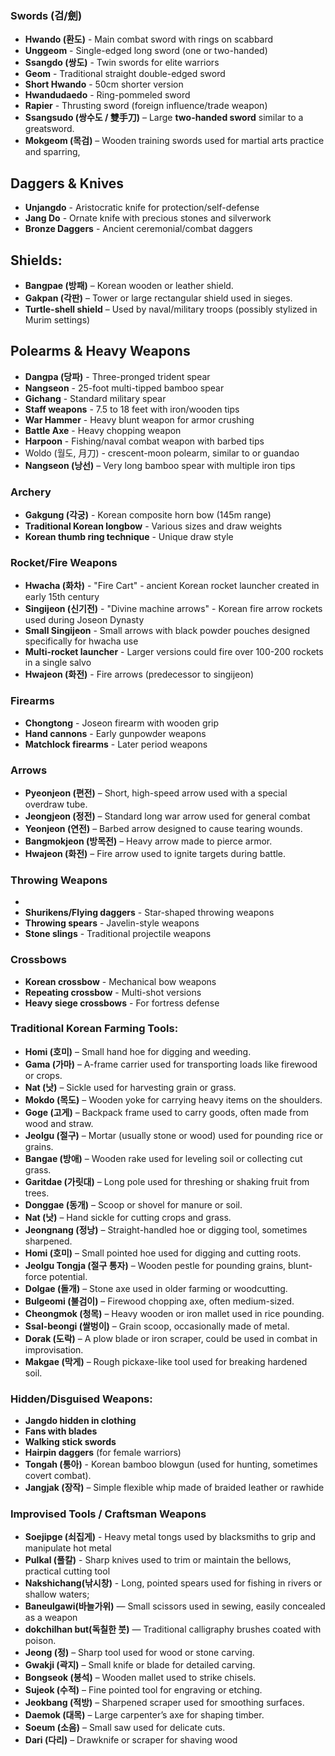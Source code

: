 
###  **Swords (검/劍)**
- **Hwando (환도)** - Main combat sword with rings on scabbard
- **Unggeom** - Single-edged long sword (one or two-handed)
- **Ssangdo (쌍도)** - Twin swords for elite warriors
- **Geom** - Traditional straight double-edged sword
- **Short Hwando** - 50cm shorter version
- **Hwandudaedo** - Ring-pommeled sword
- **Rapier** - Thrusting sword (foreign influence/trade weapon)
- **Ssangsudo (쌍수도 / 雙手刀)** – Large **two-handed sword** similar to a greatsword.
- **Mokgeom (목검)** – Wooden training swords used for martial arts practice and sparring, 
## **Daggers & Knives**
- **Unjangdo** - Aristocratic knife for protection/self-defense
- **Jang Do** - Ornate knife with precious stones and silverwork
- **Bronze Daggers** - Ancient ceremonial/combat daggers
## **Shields**:
- **Bangpae (방패)** – Korean wooden or leather shield.
- **Gakpan (각판)** – Tower or large rectangular shield used in sieges.
- **Turtle-shell shield** – Used by naval/military troops (possibly stylized in Murim settings)
## **Polearms & Heavy Weapons**
- **Dangpa (당파)** - Three-pronged trident spear
- **Nangseon** - 25-foot multi-tipped bamboo spear
- **Gichang** - Standard military spear
- **Staff weapons** - 7.5 to 18 feet with iron/wooden tips
- **War Hammer** - Heavy blunt weapon for armor crushing
- **Battle Axe** - Heavy chopping weapon
- **Harpoon** - Fishing/naval combat weapon with barbed tips
- Woldo (월도, 月刀) - crescent-moon polearm, similar to or guandao
- **Nangseon (낭선)** – Very long bamboo spear with multiple iron tips
### **Archery**
- **Gakgung (각궁)** - Korean composite horn bow (145m range)
- **Traditional Korean longbow** - Various sizes and draw weights
- **Korean thumb ring technique** - Unique draw style
### **Rocket/Fire Weapons**
- **Hwacha (화차)** - "Fire Cart" - ancient Korean rocket launcher created in early 15th century 
- **Singijeon (신기전)** - "Divine machine arrows" - Korean fire arrow rockets used during Joseon Dynasty
- **Small Singijeon** - Small arrows with black powder pouches designed specifically for hwacha use 
- **Multi-rocket launcher** - Larger versions could fire over 100-200 rockets in a single salvo 
- **Hwajeon (화전)** - Fire arrows (predecessor to singijeon)
### **Firearms**
- **Chongtong** - Joseon firearm with wooden grip
- **Hand cannons** - Early gunpowder weapons
- **Matchlock firearms** - Later period weapons
### **Arrows**
 - **Pyeonjeon (편전)** – Short, high-speed arrow used with a special overdraw tube.
- **Jeongjeon (정전)** – Standard long war arrow used for general combat
- **Yeonjeon (연전)** – Barbed arrow designed to cause tearing wounds.
- **Bangmokjeon (방목전)** – Heavy arrow made to pierce armor.
- **Hwajeon (화전)** – Fire arrow used to ignite targets during battle.
### **Throwing Weapons**
- 
- **Shurikens/Flying daggers** - Star-shaped throwing weapons
- **Throwing spears** - Javelin-style weapons
- **Stone slings** - Traditional projectile weapons
### **Crossbows**
- **Korean crossbow** - Mechanical bow weapons
- **Repeating crossbow** - Multi-shot versions
- **Heavy siege crossbows** - For fortress defense
### **Traditional Korean Farming Tools**:
- **Homi (호미)** – Small hand hoe for digging and weeding.
- **Gama (가마)** – A-frame carrier used for transporting loads like firewood or crops.
- **Nat (낫)** – Sickle used for harvesting grain or grass.
- **Mokdo (목도)** – Wooden yoke for carrying heavy items on the shoulders.
- **Goge (고게)** – Backpack frame used to carry goods, often made from wood and straw.
- **Jeolgu (절구)** – Mortar (usually stone or wood) used for pounding rice or grains.
- **Bangae (방애)** – Wooden rake used for leveling soil or collecting cut grass.
- **Garitdae (가릿대)** – Long pole used for threshing or shaking fruit from trees.
- **Donggae (동개)** – Scoop or shovel for manure or soil.
- **Nat (낫)** – Hand sickle for cutting crops and grass.
- **Jeongnang (정낭)** – Straight-handled hoe or digging tool, sometimes sharpened.
- **Homi (호미)** – Small pointed hoe used for digging and cutting roots.
- **Jeolgu Tongja (절구 통자)** – Wooden pestle for pounding grains, blunt-force potential.
- **Dolgae (돌개)** – Stone axe used in older farming or woodcutting.
- **Bulgeomi (불검이)** – Firewood chopping axe, often medium-sized.
- **Cheongmok (청목)** – Heavy wooden or iron mallet used in rice pounding.
- **Ssal-beongi (쌀벙이)** – Grain scoop, occasionally made of metal.
- **Dorak (도락)** – A plow blade or iron scraper, could be used in combat in improvisation.
- **Makgae (막게)** – Rough pickaxe-like tool used for breaking hardened soil.
### **Hidden/Disguised Weapons**:
- **Jangdo hidden in clothing**
- **Fans with blades**
- **Walking stick swords**
- **Hairpin daggers** (for female warriors)
- **Tongah (통아)** - Korean bamboo blowgun (used for hunting, sometimes covert combat).
- **Jangjak (장작)** – Simple flexible whip made of braided leather or rawhide
### **Improvised Tools / Craftsman Weapons**
- **Soejipge (쇠집게)** - Heavy metal tongs used by blacksmiths to grip and manipulate hot metal 
- **Pulkal (풀칼)** - Sharp knives used to trim or maintain the bellows, practical cutting tool 
- **Nakshichang(낚시창)** - Long, pointed spears used for fishing in rivers or shallow waters; 
- **Baneulgawi(바늘가위)** — Small scissors used in sewing, easily concealed as a weapon
- **dokchilhan but(독칠한 붓)** — Traditional calligraphy brushes coated with poison.
- **Jeong (정)** – Sharp tool used for wood or stone carving.
- **Gwakji (곽지)** – Small knife or blade for detailed carving.
- **Bongseok (봉석)** – Wooden mallet used to strike chisels.
- **Sujeok (수적)** – Fine pointed tool for engraving or etching.
- **Jeokbang (적방)** – Sharpened scraper used for smoothing surfaces.
- **Daemok (대목)** – Large carpenter’s axe for shaping timber.
- **Soeum (소음)** – Small saw used for delicate cuts.
- **Dari (다리)** – Drawknife or scraper for shaving wood

